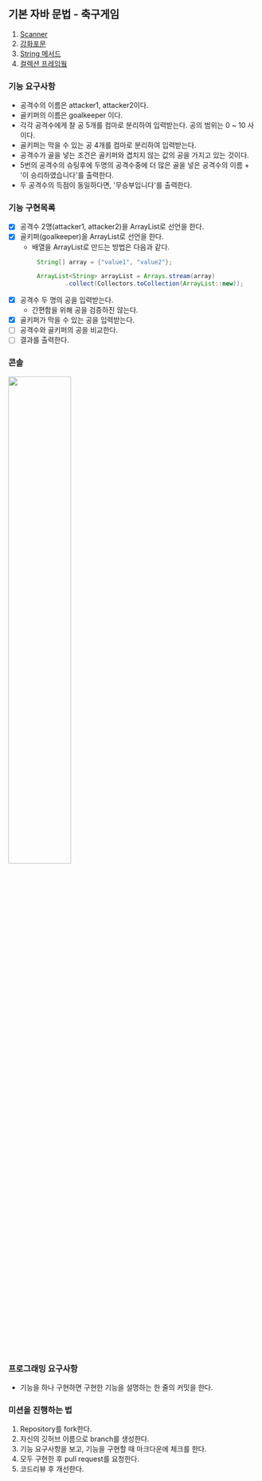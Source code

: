 ## 기본 자바 문법 - 축구게임

1. [Scanner](https://st-lab.tistory.com/92)
2. [강화포문](https://java119.tistory.com/107)
3. [String 메서드](https://kadosholy.tistory.com/111)
4. [컬렉션 프레임웤](https://jacobhboy66.tistory.com/18)

### 기능 요구사항
- 공격수의 이름은 attacker1, attacker2이다.
- 골키퍼의 이름은 goalkeeper 이다.
- 각각 공격수에게 찰 공 5개를 컴마로 분리하여 입력받는다. 공의 범위는 0 ~ 10 사이다.
- 골키퍼는 막을 수 있는 공 4개를 컴마로 분리하여 입력받는다.
- 공격수가 골을 넣는 조건은 골키퍼와 겹치지 않는 값의 공을 가지고 있는 것이다.
- 5번의 공격수의 슈팅후에 두명의 공격수중에 더 많은 골을 넣은 공격수의 이름 + '이 승리하였습니다'를 출력한다.
- 두 공격수의 득점이 동일하다면, '무승부입니다'를 출력한다.

### 기능 구현목록

- [X] 공격수 2명(attacker1, attacker2)을 ArrayList<String>로 선언을 한다.
- [X] 골키퍼(goalkeeper)을 ArrayList<String>로 선언을 한다.
  - 배열을 ArrayList로 만드는 방법은 다음과 같다.
```java
        String[] array = {"value1", "value2"};

        ArrayList<String> arrayList = Arrays.stream(array)
                .collect(Collectors.toCollection(ArrayList::new));
```
- [X] 공격수 두 명의 공을 입력받는다.
  - 간편함을 위해 공을 검증하진 않는다.
- [X] 골키퍼가 막을 수 있는 공을 입력받는다.
- [ ] 공격수와 골키퍼의 공을 비교한다.
- [ ] 결과를 출력한다.

### 콘솔
<img src="https://cdn.discordapp.com/attachments/979610207074258956/1096023009648726066/KakaoTalk_20230413_194333299.png" width="50%" height="50%">

### 프로그래밍 요구사항 
- 기능을 하나 구현하면 구현한 기능을 설명하는 한 줄의 커밋을 한다.


### 미션을 진행하는 법
1. Repository를 fork한다.
2. 자신의 깃허브 이름으로 branch를 생성한다.
3. 기능 요구사항을 보고, 기능을 구현할 때 마크다운에 체크를 한다.
4. 모두 구현한 후 pull request를 요청한다. 
5. 코드리뷰 후 개선한다.